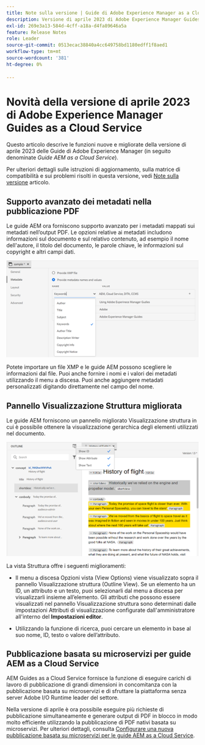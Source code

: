 ```yaml
---
title: Note sulla versione | Guide di Adobe Experience Manager as a Cloud Service, versione di aprile 2023
description: Versione di aprile 2023 di Adobe Experience Manager Guides as a Cloud Service
exl-id: 269e3a13-584d-4cff-a18a-d4fa89646a5a
feature: Release Notes
role: Leader
source-git-commit: 0513ecac38840a4cc649758bd1180edff1f8aed1
workflow-type: tm+mt
source-wordcount: '381'
ht-degree: 0%

---
```


# Novità della versione di aprile 2023 di Adobe Experience Manager Guides as a Cloud Service

Questo articolo descrive le funzioni nuove e migliorate della versione di aprile 2023 delle Guide di Adobe Experience Manager (in seguito denominate *Guide AEM as a Cloud Service*).

Per ulteriori dettagli sulle istruzioni di aggiornamento, sulla matrice di compatibilità e sui problemi risolti in questa versione, vedi [Note sulla versione](release-notes-2023.4.0.md) articolo.

## Supporto avanzato dei metadati nella pubblicazione PDF

Le guide AEM ora forniscono supporto avanzato per i metadati mappati sui metadati nell’output PDF. Le opzioni relative ai metadati includono informazioni sul documento e sul relativo contenuto, ad esempio il nome dell&#39;autore, il titolo del documento, le parole chiave, le informazioni sul copyright e altri campi dati.

<img src="assets/pdf-metadata.png" alt=" metadati pdf nativi">

Potete importare un file XMP e le guide AEM possono scegliere le informazioni dal file. Puoi anche fornire i nomi e i valori dei metadati utilizzando il menu a discesa. Puoi anche aggiungere metadati personalizzati digitando direttamente nel campo del nome.


## Pannello Visualizzazione Struttura migliorata

Le guide AEM forniscono un pannello migliorato Visualizzazione struttura in cui è possibile ottenere la visualizzazione gerarchica degli elementi utilizzati nel documento.

<img src="assets/select-element-content-outline-view_cs.png" alt=" metadati pdf nativi">

La vista Struttura offre i seguenti miglioramenti:

* Il menu a discesa Opzioni vista (View Options) viene visualizzato sopra il pannello Visualizzazione struttura (Outline View). Se un elemento ha un ID, un attributo e un testo, puoi selezionarli dal menu a discesa per visualizzarli insieme all’elemento. Gli attributi che possono essere visualizzati nel pannello Visualizzazione struttura sono determinati dalle impostazioni Attributi di visualizzazione configurate dall&#39;amministratore all&#39;interno del **Impostazioni editor**.

* Utilizzando la funzione di ricerca, puoi cercare un elemento in base al suo nome, ID, testo o valore dell’attributo.


## Pubblicazione basata su microservizi per guide AEM as a Cloud Service

AEM Guides as a Cloud Service fornisce la funzione di eseguire carichi di lavoro di pubblicazione di grandi dimensioni in concomitanza con la pubblicazione basata su microservizi e di sfruttare la piattaforma senza server Adobe I/O Runtime leader del settore.

Nella versione di aprile è ora possibile eseguire più richieste di pubblicazione simultaneamente e generare output di PDF in blocco in modo molto efficiente utilizzando la pubblicazione di PDF nativi basata su microservizi.
Per ulteriori dettagli, consulta [Configurare una nuova pubblicazione basata su microservizi per le guide AEM as a Cloud Service](../knowledge-base/publishing/configure-microservices.md).
